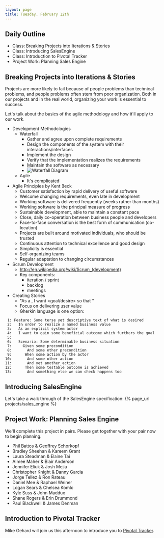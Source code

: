 ```yaml
---
layout: page
title: Tuesday, February 12th
---
```


## Daily Outline

* Class: Breaking Projects into Iterations & Stories
* Class: Introducing SalesEngine
* Class: Introduction to Pivotal Tracker
* Project Work: Planning Sales Engine

## Breaking Projects into Iterations & Stories

Projects are more likely to fail because of people problems than technical problems, and people problems often stem from poor organization. Both in our projects and in the real world, organizing your work is essential to success.

Let's talk about the basics of the agile methodology and how it'll apply to our work.

* Development Methodologies
  * Waterfall
    * Gather and agree upon complete requirements
    * Design the components of the system with their interactions/interfaces
    * Implement the design
    * Verify that the implementation realizes the requirements
    * Maintain the software as necessary
    * ![Waterfall Diagram](http://www.learnaccessvba.com/images/application_development/Waterfall_model.png)
  * Agile
    * It's complicated
* Agile Principles by Kent Beck
  * Customer satisfaction by rapid delivery of useful software
  * Welcome changing requirements, even late in development
  * Working software is delivered frequently (weeks rather than months)
  * Working software is the principal measure of progress
  * Sustainable development, able to maintain a constant pace
  * Close, daily co-operation between business people and developers
  * Face-to-face conversation is the best form of communication (co-location)
  * Projects are built around motivated individuals, who should be trusted
  * Continuous attention to technical excellence and good design
  * Simplicity is essential
  * Self-organizing teams
  * Regular adaptation to changing circumstances
* Scrum Development
  * http://en.wikipedia.org/wiki/Scrum_(development)
  * Key components:
    * iteration / sprint
    * backlog
    * meetings
* Creating Stories
  * "As a <role>, I want <goal/desire> so that <benefit>"
  * Focus on delivering user value
  * Gherkin language is one option:

```
 1: Feature: Some terse yet descriptive text of what is desired
 2:   In order to realize a named business value
 3:   As an explicit system actor
 4:   I want to gain some beneficial outcome which furthers the goal
 5: 
 6:   Scenario: Some determinable business situation
 7:     Given some precondition
 8:       And some other precondition
 9:      When some action by the actor
10:       And some other action
11:       And yet another action
12:      Then some testable outcome is achieved
13:       And something else we can check happens too
```

## Introducing SalesEngine

Let's take a walk through of the SalesEngine specification: {% page_url projects/sales_engine %}

## Project Work: Planning Sales Engine

We'll complete this project in pairs. Please get together with your pair now to begin planning.

* Phil Battos & Geoffrey Schorkopf
* Bradley Sheehan & Kareem Grant
* Laura Steadman & Elaine Tai
* Aimee Maher & Blair Anderson
* Jennifer Eliuk & Josh Mejia
* Christopher Knight & Danny Garcia
* Jorge Tellez & Ron Rateau
* Daniel Mee & Raphael Weiner
* Logan Sears & Chelsea Komlo
* Kyle Suss & John Maddux
* Shane Rogers & Erin Drummond
* Paul Blackwell & James Denman

## Introduction to Pivotal Tracker

Mike Gehard will join us this afternoon to introduce you to [Pivotal Tracker](http://www.pivotaltracker.com/).